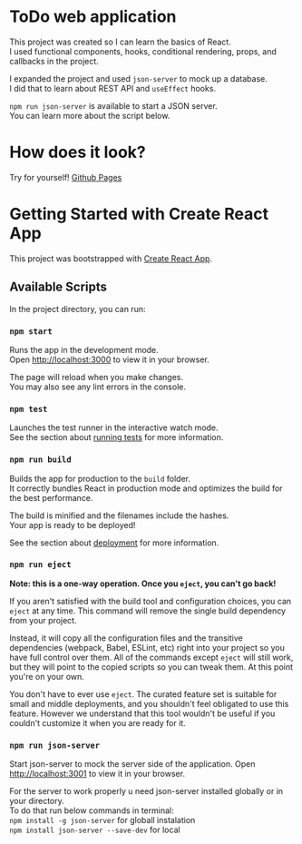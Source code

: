 # ToDo web application

This project was created so I can learn the basics of React.\
I used functional components, hooks, conditional rendering, props, and callbacks in the project.

I expanded the project and used `json-server` to mock up a database.\
I did that to learn about REST API and `useEffect` hooks.

`npm run json-server` is available to start a JSON server.\
You can learn more about the script below.

# How does it look?

Try for yourself!
[Github Pages](https://finisker.github.io/React-project_ToDo/)


# Getting Started with Create React App

This project was bootstrapped with [Create React App](https://github.com/facebook/create-react-app).

## Available Scripts

In the project directory, you can run:

### `npm start`

Runs the app in the development mode.\
Open [http://localhost:3000](http://localhost:3000) to view it in your browser.

The page will reload when you make changes.\
You may also see any lint errors in the console.

### `npm test`

Launches the test runner in the interactive watch mode.\
See the section about [running tests](https://facebook.github.io/create-react-app/docs/running-tests) for more information.

### `npm run build`

Builds the app for production to the `build` folder.\
It correctly bundles React in production mode and optimizes the build for the best performance.

The build is minified and the filenames include the hashes.\
Your app is ready to be deployed!

See the section about [deployment](https://facebook.github.io/create-react-app/docs/deployment) for more information.

### `npm run eject`

**Note: this is a one-way operation. Once you `eject`, you can't go back!**

If you aren't satisfied with the build tool and configuration choices, you can `eject` at any time. This command will remove the single build dependency from your project.

Instead, it will copy all the configuration files and the transitive dependencies (webpack, Babel, ESLint, etc) right into your project so you have full control over them. All of the commands except `eject` will still work, but they will point to the copied scripts so you can tweak them. At this point you're on your own.

You don't have to ever use `eject`. The curated feature set is suitable for small and middle deployments, and you shouldn't feel obligated to use this feature. However we understand that this tool wouldn't be useful if you couldn't customize it when you are ready for it.

### `npm run json-server`

Start json-server to mock the server side of the application.
Open [http://localhost:3001](http://localhost:3001) to view it in your browser.

For the server to work properly u need json-server installed globally or in your directory.\
To do that run below commands in terminal:\
`npm install -g json-server` for globall instalation\
`npm install json-server --save-dev` for local

